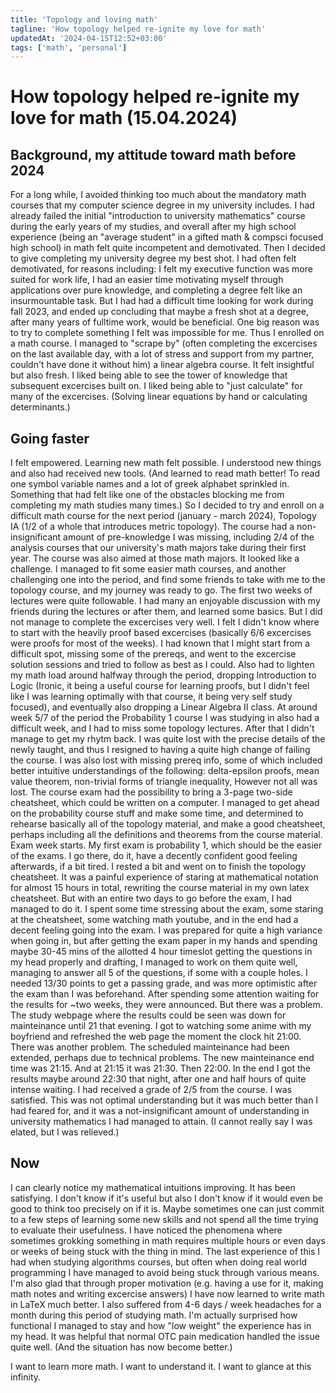 ```yaml
---
title: 'Topology and loving math'
tagline: 'How topology helped re-ignite my love for math'
updatedAt: '2024-04-15T12:52+03:00'
tags: ['math', 'personal']
---
```


# How topology helped re-ignite my love for math (15.04.2024)

## Background, my attitude toward math before 2024

For a long while, I avoided thinking too much about the mandatory math courses that my computer science degree in my university includes. I had already failed the initial "introduction to university mathematics" course during the early years of my studies, and overall after my high school experience (being an "average student" in a gifted math & compsci focused high school) in math felt quite incompetent and demotivated.
Then I decided to give completing my university degree my best shot. I had often felt demotivated, for reasons including: I felt my executive function was more suited for work life, I had an easier time motivating myself through applications over pure knowledge, and completing a degree felt like an insurmountable task. But I had had a difficult time looking for work during fall 2023, and ended up concluding that maybe a fresh shot at a degree, after many years of fulltime work, would be beneficial. One big reason was to try to complete something I felt was impossible for me.
Thus I enrolled on a math course. I managed to "scrape by" (often completing the excercises on the last available day, with a lot of stress and support from my partner, couldn't have done it without him) a linear algebra course. It felt insightful but also fresh. I liked being able to see the tower of knowledge that subsequent excercises built on. I liked being able to "just calculate" for many of the excercises. (Solving linear equations by hand or calculating determinants.)

## Going faster

I felt empowered. Learning new math felt possible. I understood new things and also had received new tools. (And learned to read math better! To read one symbol variable names and a lot of greek alphabet sprinkled in. Something that had felt like one of the obstacles blocking me from completing my math studies many times.)
So I decided to try and enroll on a difficult math course for the next period (january - march 2024), Topology IA (1/2 of a whole that introduces metric topology).
The course had a non-insignificant amount of pre-knowledge I was missing, including 2/4 of the analysis courses that our university's math majors take during their first year. The course was also aimed at those math majors. It looked like a challenge. I managed to fit some easier math courses, and another challenging one into the period, and find some friends to take with me to the topology course, and my journey was ready to go.
The first two weeks of lectures were quite followable. I had many an enjoyable discussion with my friends during the lectures or after them, and learned some basics. But I did not manage to complete the excercises very well. I felt I didn't know where to start with the heavily proof based excercises (basically 6/6 excercises were proofs for most of the weeks). I had known that I might start from a difficult spot, missing some of the prereqs, and went to the excercise solution sessions and tried to follow as best as I could. Also had to lighten my math load around halfway through the period, dropping Introduction to Logic (Ironic, it being a useful course for learning proofs, but I didn't feel like I was learning optimally with that course, it being very self study focused), and eventually also dropping a Linear Algebra II class.
At around week 5/7 of the period the Probability 1 course I was studying in also had a difficult week, and I had to miss some topology lectures. After that I didn't manage to get my rhytm back. I was quite lost with the precise details of the newly taught, and thus I resigned to having a quite high change of failing the course.
I was also lost with missing prereq info, some of which included better intuitive understandings of the following: delta-epsilon proofs, mean value theorem, non-trivial forms of triangle inequality,
However not all was lost. The course exam had the possibility to bring a 3-page two-side cheatsheet, which could be written on a computer. I managed to get ahead on the probability course stuff and make some time, and determined to rehearse basically all of the topology material, and make a good cheatsheet, perhaps including all the definitions and theorems from the course material.
Exam week starts. My first exam is probability 1, which should be the easier of the exams. I go there, do it, have a decently confident good feeling afterwards, if a bit tired. I rested a bit and went on to finish the topology cheatsheet. It was a painful experience of staring at mathematical notation for almost 15 hours in total, rewriting the course material in my own latex cheatsheet. But with an entire two days to go before the exam, I had managed to do it.
I spent some time stressing about the exam, some staring at the cheatsheet, some watching math youtube, and in the end had a decent feeling going into the exam. I was prepared for quite a high variance when going in, but after getting the exam paper in my hands and spending maybe 30-45 mins of the allotted 4 hour timeslot getting the questions in my head properly and drafting, I managed to work on them quite well, managing to answer all 5 of the questions, if some with a couple holes. I needed 13/30 points to get a passing grade, and was more optimistic after the exam than I was beforehand.
After spending some attention waiting for the results for ~two weeks, they were announced. But there was a problem. The study webpage where the results could be seen was down for mainteinance until 21 that evening. I got to watching some anime with my boyfriend and refreshed the web page the moment the clock hit 21:00. There was another problem. The scheduled mainteinance had been extended, perhaps due to technical problems. The new mainteinance end time was 21:15. And at 21:15 it was 21:30. Then 22:00. In the end I got the results maybe around 22:30 that night, after one and half hours of quite intense waiting. I had received a grade of 2/5 from the course. I was satisfied. This was not optimal understanding but it was much better than I had feared for, and it was a not-insignificant amount of understanding in university mathematics I had managed to attain. (I cannot really say I was elated, but I was relieved.)

## Now

I can clearly notice my mathematical intuitions improving. It has been satisfying. I don't know if it's useful but also I don't know if it would even be good to think too precisely on if it is. Maybe sometimes one can just commit to a few steps of learning some new skills and not spend all the time trying to evaluate their usefulness.
I have noticed the phenomena where sometimes grokking something in math requires multiple hours or even days or weeks of being stuck with the thing in mind. The last experience of this I had when studying algorithms courses, but often when doing real world programming I have managed to avoid being stuck through various means.
I'm also glad that through proper motivation (e.g. having a use for it, making math notes and writing excercise answers) I have now learned to write math in LaTeX much better.
I also suffered from 4-6 days / week headaches for a month during this period of studying math. I'm actually surprised how functional I managed to stay and how "low weight" the experience has in my head. It was helpful that normal OTC pain medication handled the issue quite well. (And the situation has now become better.)

I want to learn more math. I want to understand it. I want to glance at this infinity.
